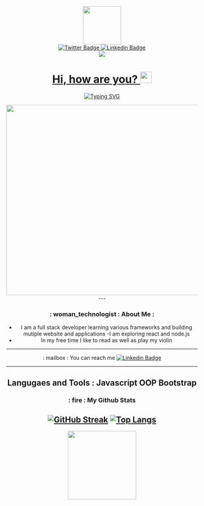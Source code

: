 <div id="header" align="center">
  <img src= "https://media.giphy.com/media/p7bz7zIIW2dJemYweL/giphy.gif" width="100" height= "100">
<div id="badges" align="center">
   <a href= "www.twitter.com/@drummerbrown5">
 <img src= "https://img.shields.io/badge/Twitter-purple?logo=twitter&logoColor=white" alt= "Twitter Badge">
  </a>
  <a href="www.linkedin.com/in/deja-drummer1714">
 <img src= "https://img.shields.io/badge/Linkedin-purple?logo=linkedin&logoColor=white" alt= "Linkedin Badge">
</div>
  <img src= "https://komarev.com/ghpvc/?username=DrummerDee">
<h1>
  Hi, how are you?
  <img src="https://media.giphy.com/media/hvRJCLFzcasrR4ia7z/giphy.gif" width="30px" color="brown"/>
</h1>
  
  [![Typing SVG](https://readme-typing-svg.herokuapp.com?size=22&color=CB38F7&lines=I'm+a+Full+Stack+Developer)](https://git.io/typing-svg)
  
  <div align= "center">
    <img src="https://media.giphy.com/media/fxI9bA67DZwp3Un78g/giphy.gif" width= "620" height= "500" />
  </div>
  ---
  
  ### : woman_technologist : About Me :
  
- I am a full stack developer learning various frameworks and building mutiple website and applications 
-I am exploring react and node.js
 - In my free time I like to read as well as play my violin
  ----
  : mailbox : You can reach me [![Linkedin Badge](https://img.shields.io/badge/-Deja-Drummer-blue?style=flat&logo=Linkedin&logoColor=white)](www.linkedin.com/in/deja-drummer1714)
  
  ---
  Langugaes and Tools : 
   Javascript 
   OOP 
   Bootstrap 
  ---
  ### : fire : My Github Stats 
[![GitHub Streak](http://github-readme-streak-stats.herokuapp.com?user=DrummerDee&theme=shades-of-purple&hide_border=true&date_format=n%2Fj%5B%2FY%5D)](https://git.io/streak-stats)
  [![Top Langs](https://github-readme-stats.vercel.app/api/top-langs/?username=DrummerDee&layout=demo)](https://github.com/anuraghazra/github-readme-stats)
  ---

<img height="180em" src="https://github-readme-stats.vercel.app/api?username=DrummerDee&show_icons=true&hide_border=true&&count_private=true&include_all_commits=true" />

